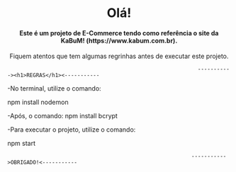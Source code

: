 <h1 align="center"> Olá! </h1>

<h4 align="center">Este é um projeto de E-Commerce tendo como referência o site da KaBuM! (https://www.kabum.com.br).</h4>

<p align="center">Fiquem atentos que tem algumas regrinhas antes de executar este projeto.</p>

                                                                -----------><h1>REGRAS</h1><-----------
<p>-No terminal, utilize o comando: </p>
   <p> npm install nodemon  </p> 
    
-Após, o comando:
    npm install bcrypt
<p>-Para executar o projeto, utilize o comando: </p> 
npm start


                                                              ----------->OBRIGADO!<-----------
